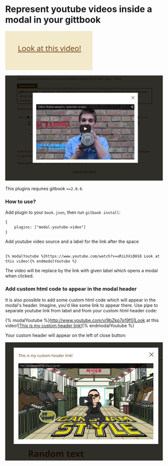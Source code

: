 Represent youtube videos inside a modal in your gittbook
==============

![Link](screenshot1.png)

![Video](screenshot2.png)

This plugins requires gitbook `>=2.0.0`.

### How to use?

Add plugin to your `book.json`, then run `gitbook install`:

```
{
    plugins: ["modal-youtube-video"]
}
```

Add youtube video source and a label for the link after the space

```

{% modalYoutube %}https://www.youtube.com/watch?v=uRiLhXiDH18 Look at this video!{% endmodalYoutube %}
```

The video will be replace by the link with given label which opens a modal when clicked.

### Add custom html code to appear in the modal header

It is also possible to add some custom html code which will appear in the modal's header. Imagine, you'd like some link to appear there.
Use pipe to separate youtube link from label and from your custom html header code:

{% modalYoutube %}http://www.youtube.com/v/9bZkp7q19f0|Look at this video!|<a href="#">This is my custom header link!</a>{% endmodalYoutube %}

Your custom header will appear on the left of close button:

![Video](screenshot3.png)